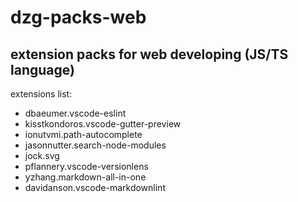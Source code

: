 # dzg-packs-web

## extension packs for web developing (JS/TS language)

extensions list:

- dbaeumer.vscode-eslint
- kisstkondoros.vscode-gutter-preview
- ionutvmi.path-autocomplete
- jasonnutter.search-node-modules
- jock.svg
- pflannery.vscode-versionlens
- yzhang.markdown-all-in-one
- davidanson.vscode-markdownlint
